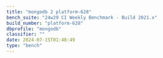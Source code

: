```yaml
---
title: "mongodb 2 platform-628"
bench_suite: "24w29 CI Weekly Benchmark - Build 2021.x"
build_number: "platform-628"
dbprofile: "mongodb"
classifier: ""
date: 2024-07-15T01:48:49
type: "bench"
---
```

